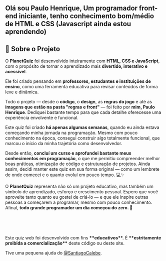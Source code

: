 <!DOCTYPE html>
<html lang="pt-br">
<head>
    <meta charset="UTF-8">
    <meta name="viewport" content="width=device-width, initial-scale=1.0">
    <title>Read.me</title>
</head>
<body>
    <h2>Olá sou Paulo Henrique, Um programador front-end iniciante, tenho conhecimento bom/médio de HTML e CSS (Javascript ainda estou aprendendo)</h2>
    <section id="sobre">
  <h2>💫 Sobre o Projeto</h2>
  <p>O <strong>PlanetQuiz</strong> foi desenvolvido inteiramente com <strong>HTML, CSS e JavaScript</strong>, com o propósito de tornar o aprendizado mais <strong>divertido, interativo e acessível</strong>.</p>

  <p>Ele foi criado pensando em <strong>professores, estudantes e instituições de ensino</strong>, como uma ferramenta educativa para revisar conteúdos de forma leve e dinâmica.</p>

  <p>Todo o projeto — desde o <strong>código</strong>, o <strong>design</strong>, as <strong>regras do jogo</strong> e até as <strong>imagens que estão na pasta "regras e front"</strong> — foi feito por <strong>mim, Paulo Henrique</strong>.  
  Dediquei bastante tempo para que cada detalhe oferecesse uma experiência envolvente e funcional.</p>

  <p>Este quiz foi criado <strong>há apenas algumas semanas</strong>, quando eu ainda estava começando minha jornada na programação.  
  Mesmo com pouco conhecimento na época, consegui construir algo totalmente funcional, que marcou o início da minha trajetória como desenvolvedor.</p>

  <p>Desde então, <strong>concluí um curso e aprofundei bastante meus conhecimentos em programação</strong>, o que me permitiu compreender melhor boas práticas, otimização de código e estruturação de projetos.  
  Ainda assim, decidi manter este quiz em sua forma original — como um lembrete de onde comecei e o quanto evoluí em pouco tempo. 💻✨</p>

  <p>O <strong>PlanetQuiz</strong> representa não só um projeto educativo, mas também um símbolo de aprendizado, esforço e crescimento pessoal.  
  Espero que você aproveite tanto quanto eu gostei de criá-lo — e que ele inspire outras pessoas a começarem a programar, mesmo com pouco conhecimento.  
  Afinal, <strong>todo grande programador um dia começou do zero. 🚀</strong></p>
  <br>
  <br>
  <br> <!--Sei que não é o certo a se ultilizar, pórem nao tem como ultilizar o CSS aqui no codigo "Read.md" do github-->
  <p>Este quiz web foi desenvolvido com fins <strong>**educativos**.</strong>  
É <strong>**estritamente proibida a comercialização**</strong> deste código ou deste site.  

Tive uma pequena ajuda do [@SantiagoCalebe](https://github.com/SantiagoCalebe).
</p>
</section>

</body>
</html>
